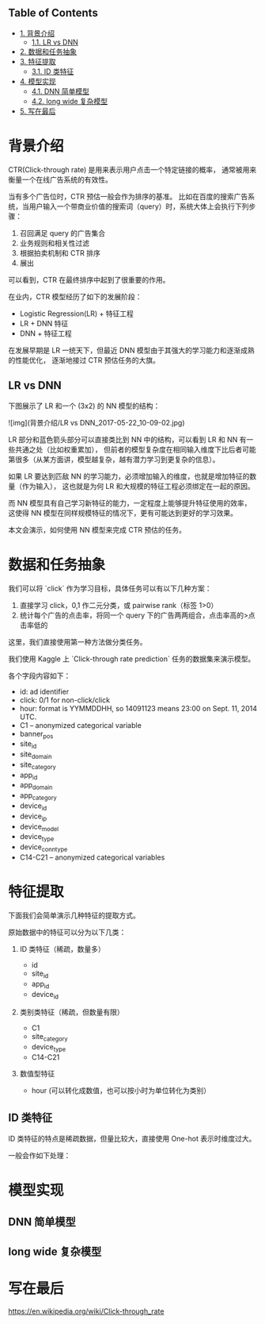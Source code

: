 <div id="table-of-contents">
<h2>Table of Contents</h2>
<div id="text-table-of-contents">
<ul>
<li><a href="#org5589824">1. 背景介绍</a>
<ul>
<li><a href="#org39b4382">1.1. LR vs DNN</a></li>
</ul>
</li>
<li><a href="#org5b2aafc">2. 数据和任务抽象</a></li>
<li><a href="#org17c7e05">3. 特征提取</a>
<ul>
<li><a href="#orga3db7a6">3.1. ID 类特征</a></li>
</ul>
</li>
<li><a href="#org5ce3921">4. 模型实现</a>
<ul>
<li><a href="#orgbb98635">4.1. DNN 简单模型</a></li>
<li><a href="#org41335f7">4.2. long wide 复杂模型</a></li>
</ul>
</li>
<li><a href="#orgb8efca9">5. 写在最后</a></li>
</ul>
</div>
</div>

<a id="org5589824"></a>

# 背景介绍

CTR(Click-through rate) 是用来表示用户点击一个特定链接的概率， 
通常被用来衡量一个在线广告系统的有效性。

当有多个广告位时，CTR 预估一般会作为排序的基准。
比如在百度的搜索广告系统，当用户输入一个带商业价值的搜索词（query）时，系统大体上会执行下列步骤：

1.  召回满足 query 的广告集合
2.  业务规则和相关性过滤
3.  根据拍卖机制和 CTR 排序
4.  展出

可以看到，CTR 在最终排序中起到了很重要的作用。

在业内，CTR 模型经历了如下的发展阶段：

-   Logistic Regression(LR) + 特征工程
-   LR + DNN 特征
-   DNN + 特征工程

在发展早期是 LR 一统天下，但最近 DNN 模型由于其强大的学习能力和逐渐成熟的性能优化，
逐渐地接过 CTR 预估任务的大旗。


<a id="org39b4382"></a>

## LR vs DNN

下图展示了 LR 和一个 \(3x2\) 的 NN 模型的结构：

![img](背景介绍/LR vs DNN_2017-05-22_10-09-02.jpg)

LR 部分和蓝色箭头部分可以直接类比到 NN 中的结构，可以看到 LR 和 NN 有一些共通之处（比如权重累加），
但前者的模型复杂度在相同输入维度下比后者可能第很多（从某方面讲，模型越复杂，越有潜力学习到更复杂的信息）。

如果 LR 要达到匹敌 NN 的学习能力，必须增加输入的维度，也就是增加特征的数量（作为输入），
这也就是为何 LR 和大规模的特征工程必须绑定在一起的原因。

而 NN 模型具有自己学习新特征的能力，一定程度上能够提升特征使用的效率，
这使得 NN 模型在同样规模特征的情况下，更有可能达到更好的学习效果。

本文会演示，如何使用 NN 模型来完成 CTR 预估的任务。


<a id="org5b2aafc"></a>

# 数据和任务抽象

我们可以将 \`click\` 作为学习目标，具体任务可以有以下几种方案：

1.  直接学习 click，0,1 作二元分类，或 pairwise rank（标签 1>0）
2.  统计每个广告的点击率，将同一个 query 下的广告两两组合，点击率高的>点击率低的

这里，我们直接使用第一种方法做分类任务。

我们使用 Kaggle 上 \`Click-through rate prediction\` 任务的数据集来演示模型。

各个字段内容如下：

-   id: ad identifier
-   click: 0/1 for non-click/click
-   hour: format is YYMMDDHH, so 14091123 means 23:00 on Sept. 11, 2014 UTC.
-   C1 &#x2013; anonymized categorical variable
-   banner<sub>pos</sub>
-   site<sub>id</sub>
-   site<sub>domain</sub>
-   site<sub>category</sub>
-   app<sub>id</sub>
-   app<sub>domain</sub>
-   app<sub>category</sub>
-   device<sub>id</sub>
-   device<sub>ip</sub>
-   device<sub>model</sub>
-   device<sub>type</sub>
-   device<sub>conn</sub><sub>type</sub>
-   C14-C21 &#x2013; anonymized categorical variables


<a id="org17c7e05"></a>

# 特征提取

下面我们会简单演示几种特征的提取方式。 

原始数据中的特征可以分为以下几类：

1.  ID 类特征（稀疏，数量多）
    -   id
    -   site<sub>id</sub>
    -   app<sub>id</sub>
    -   device<sub>id</sub>

2.  类别类特征（稀疏，但数量有限）
    -   C1
    -   site<sub>category</sub>
    -   device<sub>type</sub>
    -   C14-C21

3.  数值型特征
    -   hour (可以转化成数值，也可以按小时为单位转化为类别）


<a id="orga3db7a6"></a>

## ID 类特征

ID 类特征的特点是稀疏数据，但量比较大，直接使用 One-hot 表示时维度过大。

一般会作如下处理：


<a id="org5ce3921"></a>

# 模型实现


<a id="orgbb98635"></a>

## DNN 简单模型


<a id="org41335f7"></a>

## long wide 复杂模型


<a id="orgb8efca9"></a>

# 写在最后

<https://en.wikipedia.org/wiki/Click-through_rate>

